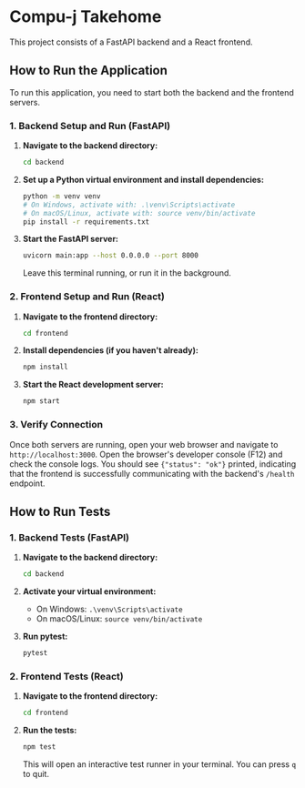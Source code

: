 # Compu-j Takehome

This project consists of a FastAPI backend and a React frontend.

## How to Run the Application

To run this application, you need to start both the backend and the frontend servers.

### 1. Backend Setup and Run (FastAPI)

1.  **Navigate to the backend directory:**
    ```bash
    cd backend
    ```

2.  **Set up a Python virtual environment and install dependencies:**
    ```bash
    python -m venv venv
    # On Windows, activate with: .\venv\Scripts\activate
    # On macOS/Linux, activate with: source venv/bin/activate
    pip install -r requirements.txt
    ```

3.  **Start the FastAPI server:**
    ```bash
    uvicorn main:app --host 0.0.0.0 --port 8000
    ```
    Leave this terminal running, or run it in the background.

### 2. Frontend Setup and Run (React)

1.  **Navigate to the frontend directory:**
    ```bash
    cd frontend
    ```

2.  **Install dependencies (if you haven't already):**
    ```bash
    npm install
    ```

3.  **Start the React development server:**
    ```bash
    npm start
    ```

### 3. Verify Connection

Once both servers are running, open your web browser and navigate to `http://localhost:3000`. Open the browser's developer console (F12) and check the console logs. You should see `{"status": "ok"}` printed, indicating that the frontend is successfully communicating with the backend's `/health` endpoint.

## How to Run Tests

### 1. Backend Tests (FastAPI)

1.  **Navigate to the backend directory:**
    ```bash
    cd backend
    ```

2.  **Activate your virtual environment:**
    *   On Windows: `.\venv\Scripts\activate`
    *   On macOS/Linux: `source venv/bin/activate`

3.  **Run pytest:**
    ```bash
    pytest
    ```

### 2. Frontend Tests (React)

1.  **Navigate to the frontend directory:**
    ```bash
    cd frontend
    ```

2.  **Run the tests:**
    ```bash
    npm test
    ```
    This will open an interactive test runner in your terminal. You can press `q` to quit.